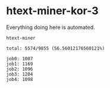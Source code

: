 # htext-miner-kor-3

Everything doing here is automated.

```
htext-miner

total: 5574/9855 (56.56012176560121%)

job0: 1007
job1: 1169
job2: 1096
job3: 1204
job4: 1098
```